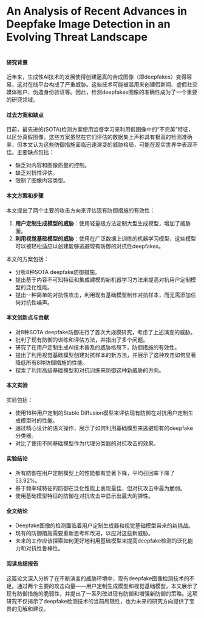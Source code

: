 # An Analysis of Recent Advances in Deepfake Image Detection in an Evolving Threat Landscape

<figure><img src="../../.gitbook/assets/image (3) (1) (1) (1) (1) (1) (1) (1) (1) (1) (1) (1).png" alt=""><figcaption></figcaption></figure>

#### 研究背景

近年来，生成性AI技术的发展使得创建逼真的合成图像（即deepfakes）变得容易，这对在线平台构成了严重威胁。这些技术可能被滥用来创建假新闻、虚假社交媒体账户、伪造身份验证等。因此，检测deepfakes图像的准确性成为了一个重要的研究领域。

#### 过去方案和缺点

目前，最先进的(SOTA)检测方案使用监督学习来利用假图像中的“不完美”特征，以区分真假图像。这些方案虽然在它们评估的数据集上声称具有极高的检测准确率，但本文认为这些防御措施面临迅速演变的威胁格局，可能在现实世界中表现不佳。主要缺点包括：

* 缺乏对内容和图像质量的控制。
* 缺乏对抗性评估。
* 限制了图像内容类型。

#### 本文方案和步骤

本文提出了两个主要的攻击方向来评估现有防御措施的有效性：

1. **用户定制生成模型的威胁**：使用轻量级方法定制大型生成模型，增加了威胁面。
2. **利用视觉基础模型的威胁**：使用在广泛数据上训练的机器学习模型，这些模型可以被轻松适应以创建能够逃避现有防御的对抗性deepfakes。

本文的方案包括：

* 分析8种SOTA deepfake防御措施。
* 提出基于内容不可知特征和集成建模的新机器学习方法来提高对抗用户定制模型的泛化性能。
* 提出一种简单的对抗性攻击，利用现有基础模型制作对抗样本，而无需添加任何对抗性噪声。

#### 本文创新点与贡献

* 对8种SOTA deepfake防御进行了首次大规模研究，考虑了上述演变的威胁。
* 批判了现有防御的训练和评估方法，并指出了多个问题。
* 研究了在用户定制生成AI技术普及的威胁格局下，防御措施的有效性。
* 提出了利用视觉基础模型创建对抗样本的新方法，并展示了这种攻击如何显著降低所有8种防御措施的性能。
* 探索了利用高级基础模型和对抗训练来防御这种新威胁的方向。

#### 本文实验

实验包括：

* 使用16种用户定制的Stable Diffusion模型来评估现有防御在对抗用户定制生成模型时的性能。
* 通过精心设计的语义操作，展示了如何利用基础模型来逃避现有的deepfake分类器。
* 对比了使用不同基础模型作为代理分类器的对抗攻击的效果。

#### 实验结论

* 所有防御在用户定制模型上的性能都有显著下降，平均召回率下降了53.92%。
* 基于频率域特征的防御在泛化性能上表现最佳，但对抗攻击中最为脆弱。
* 使用基础模型特征的防御在对抗攻击中显示出最大的弹性。

#### 全文结论

* Deepfake图像的检测面临着用户定制生成器和视觉基础模型带来的新挑战。
* 现有的防御措施需要重新思考和改进，以应对这些新威胁。
* 未来的工作应该探索如何更好地利用基础模型来提高deepfake检测的泛化能力和对抗性鲁棒性。

#### 阅读总结报告

这篇论文深入分析了在不断演变的威胁环境中，现有deepfake图像检测技术的不足。通过两个主要的攻击向量——用户定制生成模型和视觉基础模型，本文展示了现有防御措施的脆弱性，并提出了一系列改进现有防御和增强新防御的策略。这项研究不仅揭示了deepfake检测技术的当前局限性，也为未来的研究方向提供了宝贵的见解和建议。
